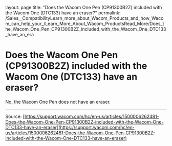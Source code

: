 layout: page
title: "Does the Wacom One Pen (CP91300B2Z) included with the Wacom One (DTC133) have an eraser?"
permalink: /Sales__CompatibilityLearn_more_about_Wacom_Products_and_how_Wacom_can_help_your_/Learn_More_About_Wacom_ProductsRead_More/Does_the_Wacom_One_Pen_CP91300B2Z_included_with_the_Wacom_One_DTC133_have_an_era

# Does the Wacom One Pen (CP91300B2Z) included with the Wacom One (DTC133) have an eraser?

No, the Wacom One Pen does not have an eraser.

---
Source: [https://support.wacom.com/hc/en-us/articles/1500006262481-Does-the-Wacom-One-Pen-CP91300B2Z-included-with-the-Wacom-One-DTC133-have-an-eraser](https://support.wacom.com/hc/en-us/articles/1500006262481-Does-the-Wacom-One-Pen-CP91300B2Z-included-with-the-Wacom-One-DTC133-have-an-eraser)

